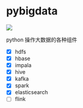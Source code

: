 # pybigdata
![](https://img.shields.io/badge/python-3.6%2B-brightgreen)

python 操作大数据的各种组件


- [x] hdfs
- [x] hbase
- [x] impala
- [x] hive
- [x] kafka
- [x] spark
- [x] elasticsearch
- [ ] flink
